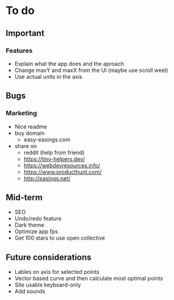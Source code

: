 # To do

## Important

### Features

- Explain what the app does and the aproach
- Change maxY and maxX from the UI (maybe use scroll weel)
- Use actual units in the axis

## Bugs

### Marketing

- Nice readme
- buy domain
  - easy-easings.com
- share on
  - reddit (help from friend)
  - https://tiny-helpers.dev/
  - https://webdevresources.info/
  - https://www.producthunt.com/
  - http://easings.net/

## Mid-term

- SEO
- Undo/redo feature
- Dark theme
- Optimize app fps
- Get 100 stars to use open collective

## Future considerations

- Lables on axis for selected points
- Vector based curve and then calculate most optimal points
- Site usable keyboard-only
- Add sounds
